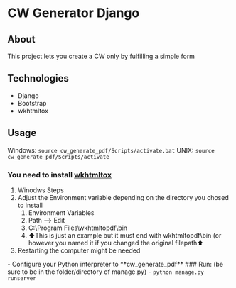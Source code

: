 # CW Generator Django

##  About
This project lets you create a CW only by fulfilling a simple form


##  Technologies
- Django
- Bootstrap
- wkhtmltox

##  Usage
Windows: <code>source cw_generate_pdf/Scripts/activate.bat</code>
UNIX: <code>source cw_generate_pdf/Scripts/activate</code>

### You need to install [**wkhtmltox**](https://wkhtmltopdf.org/downloads.html)
<ol>
  <li>Winodws Steps</li>
  <li>Adjust the Environment variable depending on the directory you chosed to install
    <ol>
      <li>Environment Variables</li>
      <li>Path --> Edit</li>
      <li>C:\Program Files\wkhtmltopdf\bin</li>
      <li>⬆️This is just an example but it must end with wkhtmltopdf\bin (or however you named it if you changed the original filepath⬆️</li>
    </ol>
  </li>
  <li>Restarting the computer might be needed</li>
</ol>
- Configure your Python interpreter to **cw_generate_pdf**
### Run: (be sure to be in the folder/directory of manage.py) 
- <code>python manage.py runserver</code>

